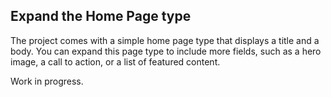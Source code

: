 ## Expand the Home Page type

The project comes with a simple home page type that displays a title and a body. You can expand this page type to include more fields, such as a hero image, a call to action, or a list of featured content.

Work in progress.
